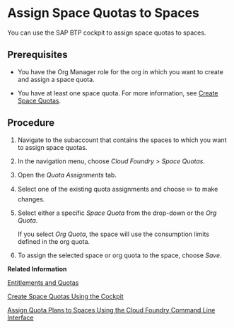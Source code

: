 <!-- loio13028c44698e4a1a919fd5f96e9c28a5 -->

<link rel="stylesheet" type="text/css" href="../css/sap-icons.css"/>

# Assign Space Quotas to Spaces

You can use the SAP BTP cockpit to assign space quotas to spaces.



<a name="loio13028c44698e4a1a919fd5f96e9c28a5__prereq_jjr_15b_dcb"/>

## Prerequisites

-   You have the Org Manager role for the org in which you want to create and assign a space quota.

-   You have at least one space quota. For more information, see [Create Space Quotas](create-space-quotas-b13c4a2.md).




<a name="loio13028c44698e4a1a919fd5f96e9c28a5__steps_zrm_2mw_dzb"/>

## Procedure

1.  Navigate to the subaccount that contains the spaces to which you want to assign space quotas.

2.  In the navigation menu, choose *Cloud Foundry* \> *Space Quotas*.

3.  Open the *Quota Assignments* tab.

4.  Select one of the existing quota assignments and choose :pencil2: to make changes.

5.  Select either a specific *Space Quota* from the drop-down or the *Org Quota*.

    If you select *Org Quota*, the space will use the consumption limits defined in the org quota.

6.  To assign the selected space or org quota to the space, choose *Save*.


**Related Information**  


[Entitlements and Quotas](../10-concepts/entitlements-and-quotas-00aa2c2.md "When you purchase an enterprise account, you’re entitled to use a specific set of resources, such as the amount of memory that can be allocated to your applications.")

[Create Space Quotas Using the Cockpit](create-space-quotas-b13c4a2.md "You can use the SAP BTP cockpit to create space quotas.")

[Assign Quota Plans to Spaces Using the Cloud Foundry Command Line Interface](assign-quota-plans-to-spaces-using-the-cloud-foundry-command-line-interface-d1e4203.md "You use the Cloud Foundry Command Line Interface to assign the quotas available in your global account to your subaccounts.")


